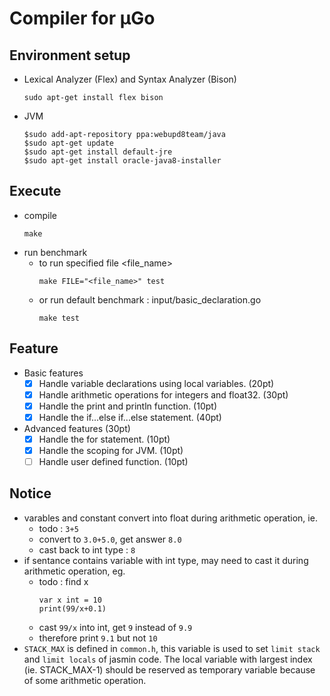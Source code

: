 # Compiler for μGo

## Environment setup
* Lexical Analyzer (Flex) and Syntax Analyzer (Bison)
    ```
    sudo apt-get install flex bison
    ```
* JVM
    ```
    $sudo add-apt-repository ppa:webupd8team/java
    $sudo apt-get update
    $sudo apt-get install default-jre
    $sudo apt-get install oracle-java8-installer
    ```
## Execute
* compile
    ```
    make
    ```
* run benchmark
    * to run specified file <file_name>
        ```
        make FILE="<file_name>" test
        ```
    * or run default benchmark : input/basic_declaration.go
        ```
        make test
        ```

## Feature
* Basic features 
    * [x] Handle variable declarations using local variables. (20pt)
    * [x] Handle arithmetic operations for integers and float32. (30pt)
    * [x] Handle the print and println function. (10pt)
    * [x] Handle the if...else if...else statement. (40pt)
* Advanced features (30pt)
    * [x] Handle the for statement. (10pt)
    * [x] Handle the scoping for JVM. (10pt)
    * [ ] Handle user defined function. (10pt)

## Notice
* varables and constant convert into float during arithmetic operation, ie.
    * todo : `3+5`
    * convert to `3.0+5.0`, get answer `8.0`
    * cast back to int type : `8`
* if sentance contains variable with int type, may need to cast it during arithmetic operation, eg.
    * todo : find x
        ```
        var x int = 10
        print(99/x+0.1)
        ```
    * cast `99/x` into int,  get `9` instead of `9.9` 
    * therefore print `9.1` but not `10`
* `STACK_MAX` is defined in `common.h`, this variable is used to set `limit stack` and `limit locals` of jasmin code. The local variable with largest index (ie. STACK_MAX-1) should be reserved as temporary variable because of some arithmetic operation.